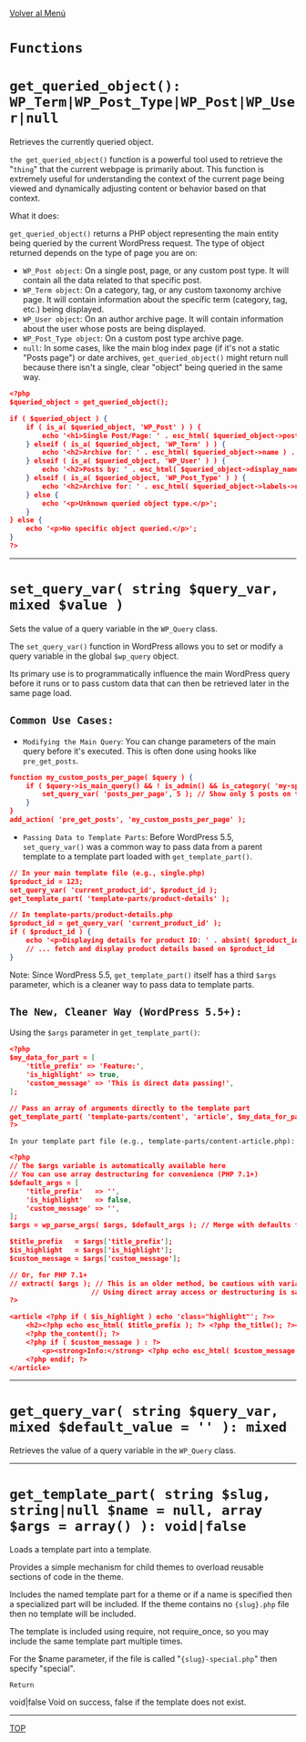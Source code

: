 [Volver al Menú](../root.md)

# `Functions`

# `get_queried_object(): WP_Term|WP_Post_Type|WP_Post|WP_User|null`

Retrieves the currently queried object.

`the get_queried_object()` function is a powerful tool used to retrieve the "`thing`" that the current webpage is primarily about. This function is extremely useful for understanding the context of the current page being viewed and dynamically adjusting content or behavior based on that context.

What it does:

`get_queried_object()` returns a PHP object representing the main entity being queried by the current WordPress request. The type of object returned depends on the type of page you are on:

- `WP_Post object`: On a single post, page, or any custom post type. It will contain all the data related to that specific post.
- `WP_Term object`: On a category, tag, or any custom taxonomy archive page. It will contain information about the specific term (category, tag, etc.) being displayed.
- `WP_User object`: On an author archive page. It will contain information about the user whose posts are being displayed.
- `WP_Post_Type object`: On a custom post type archive page.
- `null`: In some cases, like the main blog index page (if it's not a static "Posts page") or date archives, `get_queried_object()` might return null because there isn't a single, clear "object" being queried in the same way.

```JSON
<?php
$queried_object = get_queried_object();

if ( $queried_object ) {
    if ( is_a( $queried_object, 'WP_Post' ) ) {
        echo '<h1>Single Post/Page: ' . esc_html( $queried_object->post_title ) . '</h1>';
    } elseif ( is_a( $queried_object, 'WP_Term' ) ) {
        echo '<h2>Archive for: ' . esc_html( $queried_object->name ) . '</h2>';
    } elseif ( is_a( $queried_object, 'WP_User' ) ) {
        echo '<h2>Posts by: ' . esc_html( $queried_object->display_name ) . '</h2>';
    } elseif ( is_a( $queried_object, 'WP_Post_Type' ) ) {
        echo '<h2>Archive for: ' . esc_html( $queried_object->labels->name ) . '</h2>';
    } else {
        echo '<p>Unknown queried object type.</p>';
    }
} else {
    echo '<p>No specific object queried.</p>';
}
?>
```

---

# `set_query_var( string $query_var, mixed $value )`

Sets the value of a query variable in the `WP_Query` class.

The `set_query_var()` function in WordPress allows you to set or modify a query variable in the global `$wp_query` object.

Its primary use is to programmatically influence the main WordPress query before it runs or to pass custom data that can then be retrieved later in the same page load.

## `Common Use Cases:`

- `Modifying the Main Query`: You can change parameters of the main query before it's executed. This is often done using hooks like `pre_get_posts`.

```JSON
function my_custom_posts_per_page( $query ) {
    if ( $query->is_main_query() && ! is_admin() && is_category( 'my-special-category' ) ) {
        set_query_var( 'posts_per_page', 5 ); // Show only 5 posts on this category archive
    }
}
add_action( 'pre_get_posts', 'my_custom_posts_per_page' );
```

- `Passing Data to Template Parts`: Before WordPress 5.5, `set_query_var()` was a common way to pass data from a parent template to a template part loaded with `get_template_part()`.

```JSON
// In your main template file (e.g., single.php)
$product_id = 123;
set_query_var( 'current_product_id', $product_id );
get_template_part( 'template-parts/product-details' );

// In template-parts/product-details.php
$product_id = get_query_var( 'current_product_id' );
if ( $product_id ) {
    echo '<p>Displaying details for product ID: ' . absint( $product_id ) . '</p>';
    // ... fetch and display product details based on $product_id
}
```

Note: Since WordPress 5.5, `get_template_part()` itself has a third `$args` parameter, which is a cleaner way to pass data to template parts.

## `The New, Cleaner Way (WordPress 5.5+):`

Using the `$args` parameter in `get_template_part()`:

```JSON
<?php
$my_data_for_part = [
    'title_prefix' => 'Feature:',
    'is_highlight' => true,
    'custom_message' => 'This is direct data passing!',
];

// Pass an array of arguments directly to the template part
get_template_part( 'template-parts/content', 'article', $my_data_for_part );
?>
```

`In your template part file (e.g., template-parts/content-article.php):`

```JSON
<?php
// The $args variable is automatically available here
// You can use array destructuring for convenience (PHP 7.1+)
$default_args = [
    'title_prefix'   => '',
    'is_highlight'   => false,
    'custom_message' => '',
];
$args = wp_parse_args( $args, $default_args ); // Merge with defaults for safety

$title_prefix   = $args['title_prefix'];
$is_highlight   = $args['is_highlight'];
$custom_message = $args['custom_message'];

// Or, for PHP 7.1+
// extract( $args ); // This is an older method, be cautious with variable naming conflicts.
                    // Using direct array access or destructuring is safer.
?>

<article <?php if ( $is_highlight ) echo 'class="highlight"'; ?>>
    <h2><?php echo esc_html( $title_prefix ); ?> <?php the_title(); ?></h2>
    <?php the_content(); ?>
    <?php if ( $custom_message ) : ?>
        <p><strong>Info:</strong> <?php echo esc_html( $custom_message ); ?></p>
    <?php endif; ?>
</article>
```

---

# `get_query_var( string $query_var, mixed $default_value = '' ): mixed`

Retrieves the value of a query variable in the `WP_Query` class.

---

# `get_template_part( string $slug, string|null $name = null, array $args = array() ): void|false`

Loads a template part into a template.

Provides a simple mechanism for child themes to overload reusable sections of code in the theme.

Includes the named template part for a theme or if a name is specified then a specialized part will be included. If the theme contains no `{slug}.php` file then no template will be included.

The template is included using require, not require_once, so you may include the same template part multiple times.

For the $name parameter, if the file is called "`{slug}-special.php`" then specify "special".

`Return`

void|false Void on success, false if the template does not exist.

---

[TOP](#functions)
